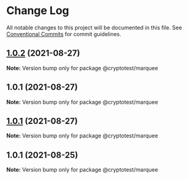 # Change Log

All notable changes to this project will be documented in this file.
See [Conventional Commits](https://conventionalcommits.org) for commit guidelines.

## [1.0.2](https://github.com/joeguo911/widgets/compare/@cryptotest/marquee@1.0.1...@cryptotest/marquee@1.0.2) (2021-08-27)

**Note:** Version bump only for package @cryptotest/marquee





## 1.0.1 (2021-08-27)

**Note:** Version bump only for package @cryptotest/marquee





## [1.0.1](https://github.com/joeguo911/widgets/compare/@cryptotest/marquee@1.0.1...@cryptotest/marquee@1.0.1) (2021-08-27)

**Note:** Version bump only for package @cryptotest/marquee





## 1.0.1 (2021-08-25)

**Note:** Version bump only for package @cryptotest/marquee
